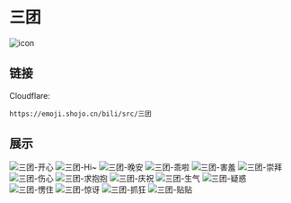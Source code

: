# 三团
![icon](https://emoji.shojo.cn/bili/src/三团/icon.png)
## 链接
Cloudflare:
```
https://emoji.shojo.cn/bili/src/三团
```
## 展示
![三团-开心](https://emoji.shojo.cn/bili/src/三团/三团-开心.png)
![三团-Hi~](https://emoji.shojo.cn/bili/src/三团/三团-Hi~.png)
![三团-晚安](https://emoji.shojo.cn/bili/src/三团/三团-晚安.png)
![三团-乖啦](https://emoji.shojo.cn/bili/src/三团/三团-乖啦.png)
![三团-害羞](https://emoji.shojo.cn/bili/src/三团/三团-害羞.png)
![三团-崇拜](https://emoji.shojo.cn/bili/src/三团/三团-崇拜.png)
![三团-伤心](https://emoji.shojo.cn/bili/src/三团/三团-伤心.png)
![三团-求抱抱](https://emoji.shojo.cn/bili/src/三团/三团-求抱抱.png)
![三团-庆祝](https://emoji.shojo.cn/bili/src/三团/三团-庆祝.png)
![三团-生气](https://emoji.shojo.cn/bili/src/三团/三团-生气.png)
![三团-疑惑](https://emoji.shojo.cn/bili/src/三团/三团-疑惑.png)
![三团-愣住](https://emoji.shojo.cn/bili/src/三团/三团-愣住.png)
![三团-惊讶](https://emoji.shojo.cn/bili/src/三团/三团-惊讶.png)
![三团-抓狂](https://emoji.shojo.cn/bili/src/三团/三团-抓狂.png)
![三团-贴贴](https://emoji.shojo.cn/bili/src/三团/三团-贴贴.png)
